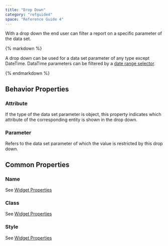 ```yaml
---
title: "Drop Down"
category: "refguide4"
space: "Reference Guide 4"
---
```

With a drop down the end user can filter a report on a specific parameter of the data set.

<div class="alert alert-warning">{% markdown %}

A drop down can be used for a data set parameter of any type except DateTime. DataTime parameters can be filtered by a [date range selector](date-range-selector).

{% endmarkdown %}</div>

## Behavior Properties

### Attribute

If the type of the data set parameter is object, this property indicates which attribute of the corresponding entity is shown in the drop down.

### Parameter

Refers to the data set parameter of which the value is restricted by this drop down.

## Common Properties

### Name

See [Widget Properties](widget-properties)

### Class

See [Widget Properties](widget-properties)

### Style

See [Widget Properties](widget-properties)
